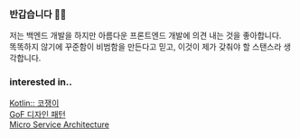 ### 반갑습니다 👋🏻
저는 백엔드 개발을 하지만 아름다운 프론트엔드 개발에 의견 내는 것을 좋아합니다.  
똑똑하지 않기에 꾸준함이 비범함을 만든다고 믿고, 이것이 제가 갖춰야 할 스탠스라 생각합니다.

### interested in..  
[Kotlin:: 코쟁이](https://github.com/jyeonjyan/kojaengi)  
[GoF 디자인 패턴](https://github.com/jyeonjyan/GoF)  
[Micro Service Architecture](https://github.com/jyeonjyan/microservice-tutorial)
